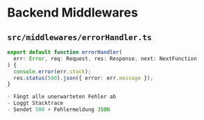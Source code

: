 # Backend Middlewares

## `src/middlewares/errorHandler.ts`

```ts
export default function errorHandler(
  err: Error, req: Request, res: Response, next: NextFunction
) {
  console.error(err.stack);
  res.status(500).json({ error: err.message });
}

- Fängt alle unerwarteten Fehler ab
- Loggt Stacktrace
- Sendet 500 + Fehlermeldung JSON

